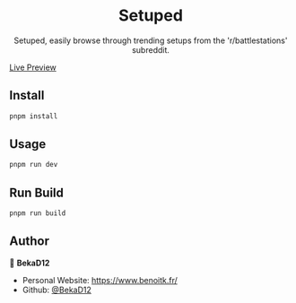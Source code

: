 <h1 align="center">Setuped</h1>

<p align="center">
 Setuped, easily browse through trending setups from the 'r/battlestations' subreddit.
</p>

[Live Preview](https://setuped.netlify.app/)

## Install

```sh
pnpm install
```

## Usage

```sh
pnpm run dev
```

## Run Build

```sh
pnpm run build
```

## Author

👤 **BekaD12**

- Personal Website: https://www.benoitk.fr/
- Github: [@BekaD12](https://github.com/bekad12)
